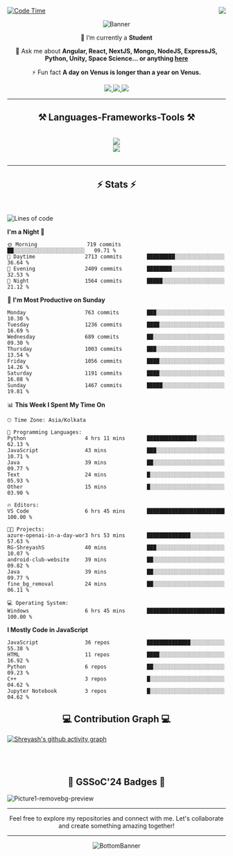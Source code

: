 <div>
 
<img align="right" src="https://visitor-badge.laobi.icu/badge?page_id=shreyash3087.shreyash3087" />

 [![Code Time](https://wakatime.com/badge/user/cd5f70df-e644-46f4-a03b-e1ce78615131.svg)](https://wakatime.com/@cd5f70df-e644-46f4-a03b-e1ce78615131)
 
</div>


<div align="center">
 
![Banner](https://github.com/user-attachments/assets/fe33d289-b057-4d85-ad76-3103802aa9e1)

</div>


<div align="center">
 
 🔭 I’m currently a **Student** 

💬 Ask me about **Angular, React, NextJS, Mongo, NodeJS, ExpressJS, Python, Unity, Space Science... or anything [here](https://github.com/shreyash3087/shreyash3087/issues)**

⚡ Fun fact **A day on Venus is longer than a year on Venus.**

</div>
 
<div align="center"> 
  <a href="mailto:shreyash3087@gmail.com">
    <img src="https://img.shields.io/badge/Gmail-333333?style=for-the-badge&logo=gmail&logoColor=red" />
  </a>
  <a href="https://www.linkedin.com/in/shreyash-srivastava-1a1161280" target="_blank">
    <img src="https://img.shields.io/badge/LinkedIn-0077B5?style=for-the-badge&logo=linkedin&logoColor=white" target="_blank" />
  </a>
  <a href="https://github.com/shreyash3087" target="_blank">
     <img src="https://img.shields.io/badge/Github-FF5722?style=for-the-badge&logo=github&logoColor=white" target="_blank" />
  </a>
</div>
<hr/>
 
<h2 align="center">⚒️ Languages-Frameworks-Tools ⚒️</h2>
<br/>
<div align="center">
    <img src="https://skillicons.dev/icons?i=react,bootstrap,html,css,vscode,github,figma,cpp,vercel,netlify" /><br>
    <img src="https://skillicons.dev/icons?i=tailwind,git,nodejs,python,javascript,typescript,express,firebase,mongodb,nextjs,unity,azure,blender" /><br>
</div>

<br/>
<hr/>

<h2 align="center">⚡ Stats ⚡</h2>

<br>
<div>
 
 
<!--START_SECTION:waka-->
![Lines of code](https://img.shields.io/badge/From%20Hello%20World%20I%27ve%20Written-5.3%20million%20lines%20of%20code-blue)

**I'm a Night 🦉** 

```text
🌞 Morning                719 commits         ██░░░░░░░░░░░░░░░░░░░░░░░   09.71 % 
🌆 Daytime                2713 commits        █████████░░░░░░░░░░░░░░░░   36.64 % 
🌃 Evening                2409 commits        ████████░░░░░░░░░░░░░░░░░   32.53 % 
🌙 Night                  1564 commits        █████░░░░░░░░░░░░░░░░░░░░   21.12 % 
```
📅 **I'm Most Productive on Sunday** 

```text
Monday                   763 commits         ███░░░░░░░░░░░░░░░░░░░░░░   10.30 % 
Tuesday                  1236 commits        ████░░░░░░░░░░░░░░░░░░░░░   16.69 % 
Wednesday                689 commits         ██░░░░░░░░░░░░░░░░░░░░░░░   09.30 % 
Thursday                 1003 commits        ███░░░░░░░░░░░░░░░░░░░░░░   13.54 % 
Friday                   1056 commits        ████░░░░░░░░░░░░░░░░░░░░░   14.26 % 
Saturday                 1191 commits        ████░░░░░░░░░░░░░░░░░░░░░   16.08 % 
Sunday                   1467 commits        █████░░░░░░░░░░░░░░░░░░░░   19.81 % 
```


📊 **This Week I Spent My Time On** 

```text
🕑︎ Time Zone: Asia/Kolkata

💬 Programming Languages: 
Python                   4 hrs 11 mins       ████████████████░░░░░░░░░   62.13 % 
JavaScript               43 mins             ███░░░░░░░░░░░░░░░░░░░░░░   10.71 % 
Java                     39 mins             ██░░░░░░░░░░░░░░░░░░░░░░░   09.77 % 
Text                     24 mins             █░░░░░░░░░░░░░░░░░░░░░░░░   05.93 % 
Other                    15 mins             █░░░░░░░░░░░░░░░░░░░░░░░░   03.90 % 

🔥 Editors: 
VS Code                  6 hrs 45 mins       █████████████████████████   100.00 % 

🐱‍💻 Projects: 
azure-openai-in-a-day-wor3 hrs 53 mins       ██████████████░░░░░░░░░░░   57.63 % 
RG-ShreyashS             40 mins             ███░░░░░░░░░░░░░░░░░░░░░░   10.07 % 
android-club-website     39 mins             ██░░░░░░░░░░░░░░░░░░░░░░░   09.82 % 
Java                     39 mins             ██░░░░░░░░░░░░░░░░░░░░░░░   09.77 % 
fine_bg_removal          24 mins             ██░░░░░░░░░░░░░░░░░░░░░░░   06.11 % 

💻 Operating System: 
Windows                  6 hrs 45 mins       █████████████████████████   100.00 % 
```

**I Mostly Code in JavaScript** 

```text
JavaScript               36 repos            ██████████████░░░░░░░░░░░   55.38 % 
HTML                     11 repos            ████░░░░░░░░░░░░░░░░░░░░░   16.92 % 
Python                   6 repos             ██░░░░░░░░░░░░░░░░░░░░░░░   09.23 % 
C++                      3 repos             █░░░░░░░░░░░░░░░░░░░░░░░░   04.62 % 
Jupyter Notebook         3 repos             █░░░░░░░░░░░░░░░░░░░░░░░░   04.62 % 
```




<!--END_SECTION:waka-->

</div>

<div>
  <div align="center" ><h2 align="center">💻 Contribution Graph 💻</h2></div>
 
  [![Shreyash's github activity graph](https://github-readme-activity-graph.vercel.app/graph?username=shreyash3087&hide_border=true&theme=github)](https://github.com/ashutosh00710/github-readme-activity-graph)
 
</div>

<br/><br/>

<h2 align="center">🔰 GSSoC'24 Badges 🔰</h2>

![Picture1-removebg-preview](https://github.com/user-attachments/assets/4ece96a5-043a-44df-b51b-40738d3603ff)

<div align="center"> 
  <hr/>
  Feel free to explore my repositories and connect with me. Let's collaborate and create something amazing together!
  <hr/>
</div>

<div align="center">
 
![BottomBanner](https://github.com/user-attachments/assets/7afe064f-9b9f-401d-bec1-35c8625bb3dc)

</div>

